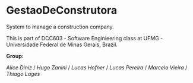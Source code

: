# GestaoDeConstrutora
System to manage a construction company.

This is part of DCC603 - Software Enginieering class at UFMG - Universidade Federal de Minas Gerais, Brazil.

**Group:**

*Alice Diniz* / *Hugo Zanini* / *Lucas Hofner*  / *Lucas Pereira* / *Marcelo Vieira* / *Thiago Lages*
